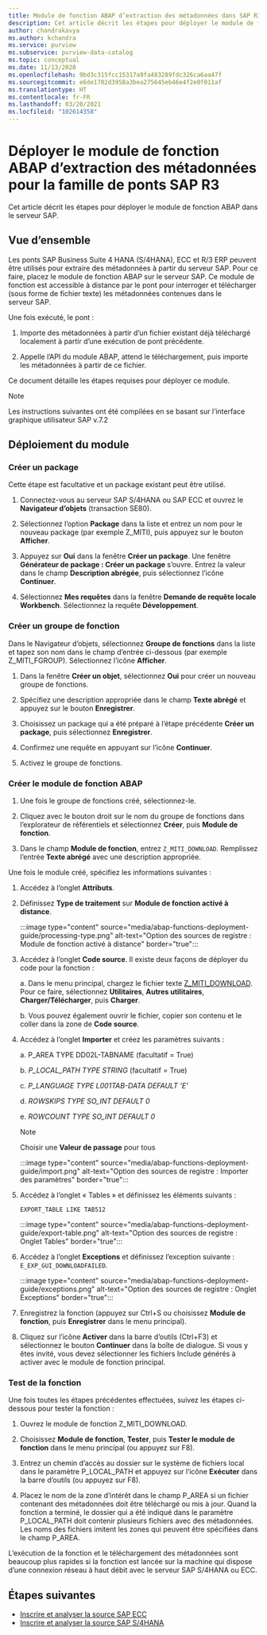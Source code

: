 ```yaml
---
title: Module de fonction ABAP d’extraction des métadonnées dans SAP R3 – Azure Purview
description: Cet article décrit les étapes pour déployer le module de fonction ABAP dans le serveur SAP
author: chandrakavya
ms.author: kchandra
ms.service: purview
ms.subservice: purview-data-catalog
ms.topic: conceptual
ms.date: 11/13/2020
ms.openlocfilehash: 9bd3c315fcc15317a9fa483289fdc326ca6aa47f
ms.sourcegitcommit: e6de1702d3958a3bea275645eb46e4f2e0f011af
ms.translationtype: HT
ms.contentlocale: fr-FR
ms.lasthandoff: 03/20/2021
ms.locfileid: "102614358"
---
```

# <a name="deploy-the-metadata-extraction-abap-function-module-for-the-sap-r3-family-of-bridges"></a>Déployer le module de fonction ABAP d’extraction des métadonnées pour la famille de ponts SAP R3

Cet article décrit les étapes pour déployer le module de fonction ABAP dans le serveur SAP.

## <a name="overview"></a>Vue d’ensemble

Les ponts SAP Business Suite 4 HANA (S/4HANA), ECC et R/3 ERP peuvent être utilisés pour extraire des métadonnées à partir du serveur SAP. Pour ce faire, placez le module de fonction ABAP sur le serveur SAP. Ce module de fonction est accessible à distance par le pont pour interroger et télécharger (sous forme de fichier texte) les métadonnées contenues dans le serveur SAP.

Une fois exécuté, le pont :

1. Importe des métadonnées à partir d’un fichier existant déjà téléchargé localement à partir d’une exécution de pont précédente.

2. Appelle l’API du module ABAP, attend le téléchargement, puis importe les métadonnées à partir de ce fichier.

Ce document détaille les étapes requises pour déployer ce module.

> [!Note]
> Les instructions suivantes ont été compilées en se basant sur l’interface graphique utilisateur SAP v.7.2

## <a name="deployment-of-the-module"></a>Déploiement du module

### <a name="create-a-package"></a>Créer un package

Cette étape est facultative et un package existant peut être utilisé.

1. Connectez-vous au serveur SAP S/4HANA ou SAP ECC et ouvrez le **Navigateur d’objets** (transaction SE80).

2. Sélectionnez l’option **Package** dans la liste et entrez un nom pour le nouveau package (par exemple Z\_MITI), puis appuyez sur le bouton **Afficher**.

3. Appuyez sur **Oui** dans la fenêtre **Créer un package**. Une fenêtre **Générateur de package : Créer un package** s’ouvre. Entrez la valeur dans le champ **Description abrégée**, puis sélectionnez l’icône **Continuer**.

4. Sélectionnez **Mes requêtes** dans la fenêtre **Demande de requête locale Workbench**. Sélectionnez la requête **Développement**.

### <a name="create-a-function-group"></a>Créer un groupe de fonction

Dans le Navigateur d’objets, sélectionnez **Groupe de fonctions** dans la liste et tapez son nom dans le champ d’entrée ci-dessous (par exemple Z\_MITI\_FGROUP). Sélectionnez l’icône **Afficher**.

1. Dans la fenêtre **Créer un objet**, sélectionnez **Oui** pour créer un nouveau groupe de fonctions.

2. Spécifiez une description appropriée dans le champ **Texte abrégé** et appuyez sur le bouton **Enregistrer**.

3. Choisissez un package qui a été préparé à l’étape précédente **Créer un package**, puis sélectionnez **Enregistrer**.

4. Confirmez une requête en appuyant sur l’icône **Continuer**.

5. Activez le groupe de fonctions.

### <a name="create-the-abap-function-module"></a>Créer le module de fonction ABAP

1. Une fois le groupe de fonctions créé, sélectionnez-le.

2. Cliquez avec le bouton droit sur le nom du groupe de fonctions dans l’explorateur de référentiels et sélectionnez **Créer**, puis **Module de fonction**.

3. Dans le champ **Module de fonction**, entrez `Z_MITI_DOWNLOAD`. Remplissez l’entrée **Texte abrégé** avec une description appropriée.

Une fois le module créé, spécifiez les informations suivantes :

1. Accédez à l’onglet **Attributs**.

2. Définissez **Type de traitement** sur **Module de fonction activé à distance**.

   :::image type="content" source="media/abap-functions-deployment-guide/processing-type.png" alt-text="Option des sources de registre : Module de fonction activé à distance" border="true":::

3. Accédez à l’onglet **Code source**. Il existe deux façons de déployer du code pour la fonction :

   a. Dans le menu principal, chargez le fichier texte [Z\_MITI\_DOWNLOAD](https://github.com/Azure/Purview-Samples/tree/master/connectors/sap). Pour ce faire, sélectionnez **Utilitaires**, **Autres utilitaires**, **Charger/Télécharger**, puis **Charger**.

   b. Vous pouvez également ouvrir le fichier, copier son contenu et le coller dans la zone de **Code source**.

4. Accédez à l’onglet **Importer** et créez les paramètres suivants :

   a.  P\_AREA TYPE DD02L-TABNAME (facultatif = True)

   b.  *P\_LOCAL\_PATH TYPE STRING* (facultatif = True)

   c.  *P\_LANGUAGE TYPE L001TAB-DATA DEFAULT \'E\'*

   d.  *ROWSKIPS TYPE SO\_INT DEFAULT 0*

   e.  *ROWCOUNT TYPE SO\_INT DEFAULT 0*

   > [!Note]
   > Choisir une **Valeur de passage** pour tous

   :::image type="content" source="media/abap-functions-deployment-guide/import.png" alt-text="Option des sources de registre : Importer des paramètres" border="true":::

5. Accédez à l’onglet « Tables » et définissez les éléments suivants :

   `EXPORT_TABLE LIKE TAB512`

   :::image type="content" source="media/abap-functions-deployment-guide/export-table.png" alt-text="Option des sources de registre : Onglet Tables" border="true":::

6. Accédez à l’onglet **Exceptions** et définissez l’exception suivante : `E_EXP_GUI_DOWNLOADFAILED`.

   :::image type="content" source="media/abap-functions-deployment-guide/exceptions.png" alt-text="Option des sources de registre : Onglet Exceptions" border="true":::

7. Enregistrez la fonction (appuyez sur Ctrl+S ou choisissez **Module de fonction**, puis **Enregistrer** dans le menu principal).

8. Cliquez sur l’icône **Activer** dans la barre d’outils (Ctrl+F3) et sélectionnez le bouton **Continuer** dans la boîte de dialogue. Si vous y êtes invité, vous devez sélectionner les fichiers Include générés à activer avec le module de fonction principal.

### <a name="testing-the-function"></a>Test de la fonction

Une fois toutes les étapes précédentes effectuées, suivez les étapes ci-dessous pour tester la fonction :

1. Ouvrez le module de fonction Z\_MITI\_DOWNLOAD.

2. Choisissez **Module de fonction**, **Tester**, puis **Tester le module de fonction** dans le menu principal (ou appuyez sur F8).

3. Entrez un chemin d’accès au dossier sur le système de fichiers local dans le paramètre P\_LOCAL\_PATH et appuyez sur l’icône **Exécuter** dans la barre d’outils (ou appuyez sur F8).

4. Placez le nom de la zone d’intérêt dans le champ P\_AREA si un fichier contenant des métadonnées doit être téléchargé ou mis à jour. Quand la fonction a terminé, le dossier qui a été indiqué dans le paramètre P\_LOCAL\_PATH doit contenir plusieurs fichiers avec des métadonnées. Les noms des fichiers imitent les zones qui peuvent être spécifiées dans le champ P\_AREA.

L’exécution de la fonction et le téléchargement des métadonnées sont beaucoup plus rapides si la fonction est lancée sur la machine qui dispose d’une connexion réseau à haut débit avec le serveur SAP S/4HANA ou ECC.

## <a name="next-steps"></a>Étapes suivantes

- [Inscrire et analyser la source SAP ECC](register-scan-sapecc-source.md)
- [Inscrire et analyser la source SAP S/4HANA](register-scan-saps4hana-source.md)
